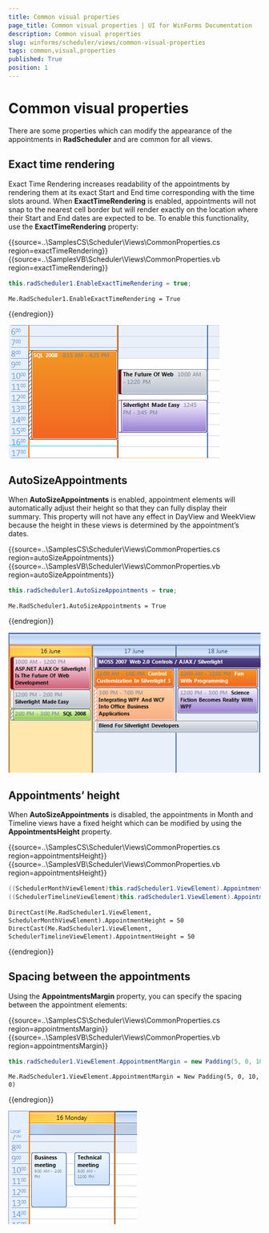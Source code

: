 ```yaml
---
title: Common visual properties
page_title: Common visual properties | UI for WinForms Documentation
description: Common visual properties
slug: winforms/scheduler/views/common-visual-properties
tags: common,visual,properties
published: True
position: 1
---
```


# Common visual properties

There are some properties which can modify the appearance of the appointments in __RadScheduler__ and are common for all views.
      

## Exact time rendering

Exact Time Rendering increases readability of the appointments by rendering them at its exact Start and End time corresponding  with the time slots around. When __ExactTimeRendering__ is enabled, appointments will not snap to the nearest cell border but will render exactly on the location where their Start and End dates are expected to be. To enable this functionality, use the __ExactTimeRendering__  property:

{{source=..\SamplesCS\Scheduler\Views\CommonProperties.cs region=exactTimeRendering}} 
{{source=..\SamplesVB\Scheduler\Views\CommonProperties.vb region=exactTimeRendering}} 

````C#
this.radScheduler1.EnableExactTimeRendering = true;

````
````VB.NET
Me.RadScheduler1.EnableExactTimeRendering = True

````

{{endregion}} 


![scheduler-views-common-visual-properties 001](images/scheduler-views-common-visual-properties001.png)

## AutoSizeAppointments

When __AutoSizeAppointments__ is enabled, appointment elements will automatically adjust their height so that they can fully display their summary. This property will not have any effect in DayView and WeekView because the height in these views is determined by the appointment’s dates.

{{source=..\SamplesCS\Scheduler\Views\CommonProperties.cs region=autoSizeAppointments}} 
{{source=..\SamplesVB\Scheduler\Views\CommonProperties.vb region=autoSizeAppointments}} 

````C#
this.radScheduler1.AutoSizeAppointments = true;

````
````VB.NET
Me.RadScheduler1.AutoSizeAppointments = True

````

{{endregion}} 


![scheduler-views-common-visual-properties 002](images/scheduler-views-common-visual-properties002.png)

## Appointments’ height

When __AutoSizeAppointments__ is disabled, the appointments in Month and Timeline views have a fixed height which can be modified by using the __AppointmentsHeight__ property.

{{source=..\SamplesCS\Scheduler\Views\CommonProperties.cs region=appointmentsHeight}} 
{{source=..\SamplesVB\Scheduler\Views\CommonProperties.vb region=appointmentsHeight}} 

````C#
((SchedulerMonthViewElement)this.radScheduler1.ViewElement).AppointmentHeight = 50;
((SchedulerTimelineViewElement)this.radScheduler1.ViewElement).AppointmentHeight = 50;

````
````VB.NET
DirectCast(Me.RadScheduler1.ViewElement, SchedulerMonthViewElement).AppointmentHeight = 50
DirectCast(Me.RadScheduler1.ViewElement, SchedulerTimelineViewElement).AppointmentHeight = 50

````

{{endregion}} 

## Spacing between the appointments

Using the __AppointmentsMargin__ property, you can specify the spacing between the appointment elements:

{{source=..\SamplesCS\Scheduler\Views\CommonProperties.cs region=appointmentsMargin}} 
{{source=..\SamplesVB\Scheduler\Views\CommonProperties.vb region=appointmentsMargin}} 

````C#
this.radScheduler1.ViewElement.AppointmentMargin = new Padding(5, 0, 10, 0);

````
````VB.NET
Me.RadScheduler1.ViewElement.AppointmentMargin = New Padding(5, 0, 10, 0)

````

{{endregion}} 

![scheduler-views-common-visual-properties 003](images/scheduler-views-common-visual-properties003.png)
